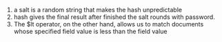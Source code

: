 1. a salt is a random string that makes the hash unpredictable
2. hash gives the final result after finished the salt rounds with password.
3. The $lt operator, on the other hand, allows us to match documents whose specified field value is less than the field value

